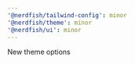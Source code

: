 ```yaml
---
'@nerdfish/tailwind-config': minor
'@nerdfish/theme': minor
'@nerdfish/ui': minor
---
```


New theme options
